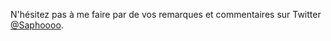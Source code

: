 N'hésitez pas à me faire par de vos remarques et commentaires sur Twitter [@Saphoooo](https://twitter.com/saphoooo).